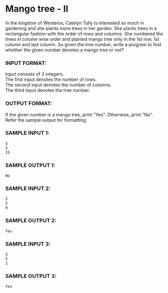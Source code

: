 # Mango tree - II

In the kingdom of Westeros, Catelyn Tully is interested so much in gardening and she plants more trees in her garden. She plants trees in a rectangular fashion with the order of rows and columns. She numbered the trees in column wise order and planted mango tree only in the 1st row, 1st column and last column. So given the tree number, write a program to find whether the given number denotes a mango tree or not?

### INPUT FORMAT:

Input consists of 3 integers. <br>
The first input denotes the number of rows. <br>
The second input denotes the number of columns. <br>
The third input denotes the tree number.

### OUTPUT FORMAT:

If the given number is a mango tree, print "Yes". Otherwise, print "No". <br>
Refer the sample output for formatting.

### SAMPLE INPUT 1:

```
5
5
15
```

### SAMPLE OUTPUT 1:

```
No
```

### SAMPLE INPUT 2:

```
2
5
9
```

### SAMPLE OUTPUT 2:

```
Yes
```

### SAMPLE INPUT 3:

```
3
5
2
```

### SAMPLE OUTPUT 3:

```
Yes
```
